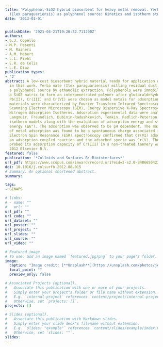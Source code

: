 ```yaml
---
title: 'Polyphenol-SiO2 hybrid biosorbent for heavy metal removal. Yerba mate waste
  (Ilex paraguariensis) as polyphenol source: Kinetics and isotherm studies'
date: '2013-01-01'


publishDate: '2021-04-21T19:26:32.711290Z'
authors:
- G.J. Copello
- M.P. Pesenti
- M. Raineri
- A.M. Mebert
- L.L. Piehl
- E.R. de Celis
- L.E. Diaz
publication_types:
- '2'
abstract: A low-cost biosorbent hybrid material ready for application was obtained
  in this work. Yerba mate (Ilex paraguariensis) milling residual dust was used as
  a polyphenol source by ethanolic extraction. Polyphenols were immobilized within
  a SiO2 matrix to form an interpenetrated polymer after glutaraldehyde cross-linking.
  Pb(II), Cr(III) and Cr(VI) were chosen as model metals for adsorption. The hybrid
  materials were characterized by Fourier Transform Infrared Spectroscopy (FTIR),
  Scanning Electron Microscopy (SEM), Energy Dispersive X-Ray Spectroscopy (EDS) and
  Nitrogen Adsorption Isotherms. Adsorption experimental data were analysed using
  Langmuir, Freundlich, Dubinin-Radushkevich, Temkin, Redlich-Peterson, Sips and Toth
  isotherm models along with the evaluation of adsorption energy and standard free
  energy (ΔG°). The adsorption was observed to be pH dependent. The main mechanism
  of metal adsorption was found to be a spontaneous charge associated interaction.
  Electron Spin Resonance (ESR) spectroscopy confirmed that Cr(VI) adsorption was
  an adsorption-coupled reaction and the adsorbed specie was Cr(V). The hybrid matrix
  probed its adsorption capacity of Cr(III) in a non-treated tannery wastewater. ©
  2012 Elsevier B.V.
featured: false
publication: '*Colloids and Surfaces B: Biointerfaces*'
url_pdf: https://www.scopus.com/inward/record.uri?eid=2-s2.0-84866504234&doi=10.1016%2fj.colsurfb.2012.08.015&partnerID=40&md5=b88922e050821ef0e97743b2775e4c54
doi: 10.1016/j.colsurfb.2012.08.015
# Summary. An optional shortened abstract.
summary: 

tags:
- GINAPS

# links:
# - name: ""
#   url: ""
url_pdf: ""
url_code: ""
url_dataset: ""
url_poster: ""
url_project: ""
url_slides: ""
url_source: ""
url_video: ""

# Featured image
# To use, add an image named `featured.jpg/png` to your page"s folder. 
image:
  caption: "Image credit: [**Unsplash**](https://unsplash.com/photos/jdD8gXaTZsc)"
  focal_point: ""
  preview_only: false

# Associated Projects (optional).
#   Associate this publication with one or more of your projects.
#   Simply enter your project"s folder or file name without extension.
#   E.g. `internal-project` references `content/project/internal-project/index.md`.
#   Otherwise, set `projects: []`.
projects: []

# Slides (optional).
#   Associate this publication with Markdown slides.
#   Simply enter your slide deck"s filename without extension.
#   E.g. `slides: "example"` references `content/slides/example/index.md`.
#   Otherwise, set `slides: ""`.
slides:
---
```




